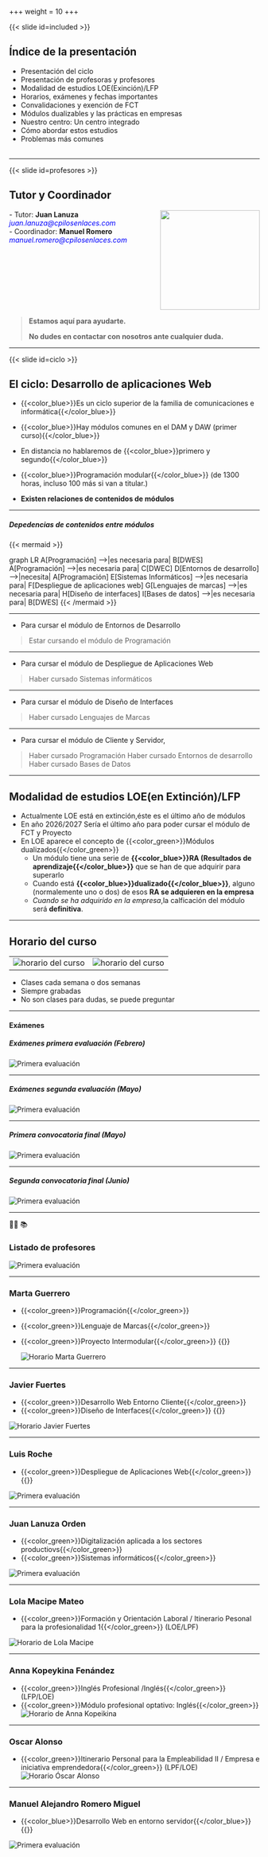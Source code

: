 +++
weight = 10
+++

{{< slide id=included >}}

## Índice de la presentación

- Presentación del ciclo
- Presentación de profesoras y profesores
- Modalidad de estudios LOE(Exinción)/LFP
- Horarios, exámenes y fechas importantes
- Convalidaciones y exención de FCT
- Módulos dualizables y las prácticas en empresas
- Nuestro centro: Un centro integrado
- Cómo abordar estos estudios
- Problemas más comunes
  <br>
  <br>

---
{{< slide id=profesores >}}

## Tutor y Coordinador

<span style="display: flex; justify-content: space-between; align-items: flex-start;">
  <div>
    - Tutor: <strong>Juan Lanuza</strong>
    <br />
    <span style="color: blue; font-style: italic;">juan.lanuza@cpilosenlaces.com</span>
    <br />
    - Coordinador: <strong>Manuel Romero</strong>
    <br />
    <span style="color: blue; font-style: italic;">manuel.romero@cpilosenlaces.com</span>
  </div>
  <div>
    <img src="images/tutoria_coordinacion.jpg" height="200px">
  </div>
</span>

> **Estamos aquí para ayudarte.**
>
> **No dudes en contactar con nosotros ante cualquier duda.**

---
{{< slide id=ciclo >}}

## El ciclo: Desarrollo de aplicaciones Web

- {{<color_blue>}}Es un ciclo superior de la familia de comunicaciones e informática{{</color_blue>}}

- {{<color_blue>}}Hay módulos comunes en el DAM y DAW (primer curso){{</color_blue>}}
- En distancia no hablaremos de {{<color_blue>}}primero y segundo{{</color_blue>}}
- {{<color_blue>}}Programación modular{{</color_blue>}} (de 1300 horas, incluso 100 más si van a titular.)
- **Existen relaciones de contenidos de módulos**

---

##### Depedencias de contenidos entre módulos

<section>

{{< mermaid >}}

graph LR
A[Programación] -->|es necesaria para| B[DWES]
A[Programación] -->|es necesaria para| C[DWEC]
D[Entornos de desarrollo] -->|necesita| A[Programación]
E[Sistemas Informáticos] -->|es necesaria para| F[Despliegue de aplicaciones web]
G[Lenguajes de marcas] -->|es necesaria para| H[Diseño de interfaces]
I[Bases de datos] -->|es necesaria para| B[DWES]
{{< /mermaid >}}

---

* Para cursar el módulo de Entornos de Desarrollo

> Estar cursando el módulo de Programación
---

* Para cursar el módulo de Despliegue de Aplicaciones Web

> Haber cursado Sistemas informáticos
 ---

* Para cursar el módulo de Diseño de Interfaces

> Haber cursado Lenguajes de Marcas
----

* Para cursar el módulo de Cliente y Servidor,

> Haber cursado Programación
> Haber cursado Entornos de desarrollo
> Haber cursado Bases de Datos

</section>

---
## Modalidad de estudios LOE(en Extinción)/LFP
* Actualmente LOE está en extinción,éste es el último año de módulos
* En año 2026/2027 Sería el último año para poder cursar el módulo de FCT y Proyecto
* En LOE aparece el concepto de {{<color_green>}}Módulos dualizados{{</color_green>}}
  * Un módulo tiene una serie de **{{<color_blue>}}RA (Resultados de aprendizaje{{</color_blue>}}** que se han de que adquirir para superarlo 
  * Cuando está **{{<color_blue>}}dualizado{{</color_blue>}}**, alguno (normalemente uno o dos) de esos **RA se adquieren en la empresa**
  * *Cuando se ha adquirido en la empresa*,la calficación del módulo será **definitiva**.


---

## Horario del curso

<table>
<tr>
<td>
<img src="images/horario_LFP.png"  alt="horario del curso"/>
</td>
<td>
<img src="images/horario_LOE.png"  alt="horario del curso"/>
</td>
</tr>
</table>

* Clases cada semana o dos semanas
* Siempre grabadas
* No son clases para dudas, se puede preguntar

---

#### Exámenes

<section>

##### Exámenes primera evaluación (Febrero)

<img src="images/primera_evaluacion.png"  alt="Primera evaluación "/>

---

##### Exámenes segunda evaluación (Mayo)

<img src="images/segunda_evaluacion.png"  alt="Primera evaluación "/>

---

##### Primera convocatoria final (Mayo)

<img src="images/primera_convocatoria.png"  alt="Primera evaluación "/>

---

##### Segunda convocatoria final (Junio)

<img src="images/segunda_convocatoria.png"  alt="Primera evaluación "/>

</section>

--- 
:teacher: :books:
 <section>

### Listado de profesores

<img src="images/profesores.png"  alt="Primera evaluación "/>

---

### Marta Guerrero

* {{<color_green>}}Programación{{</color_green>}} 
* {{<color_green>}}Lenguaje de Marcas{{</color_green>}}
* {{<color_green>}}Proyecto Intermodular{{</color_green>}}
 {{<line>}}
 
  <img src="images/marta_guerrero.png"  alt="Horario Marta Guerrero"/>

---

### Javier  Fuertes

* {{<color_green>}}Desarrollo Web Entorno Cliente{{</color_green>}}
* {{<color_green>}}Diseño de Interfaces{{</color_green>}}
  {{<line>}}
 
<img src="images/javier_fuertes.png"  alt="Horario Javier Fuertes"/>

---

### Luis Roche

* {{<color_green>}}Despliegue de Aplicaciones Web{{</color_green>}}
{{<line>}}
 
<img src="images/luis_roche.png"  alt="Primera evaluación "/>


---

### Juan Lanuza Orden

* {{<color_green>}}Digitalización aplicada a los sectores productiovs{{</color_green>}}
* {{<color_green>}}Sistemas informáticos{{</color_green>}}

 <img src="images/juan_lanuza.png"  alt="Primera evaluación "/>

  
---

### Lola Macipe Mateo

* {{<color_green>}}Formación y Orientación Laboral / Itinerario Pesonal para la profesionalidad 1{{</color_green>}} (LOE/LPF)

<img src="images/lola_macipe.png"  alt="Horario de Lola Macipe"/>

---

### Anna Kopeykina Fenández

* {{<color_green>}}Inglés Profesional /Inglés{{</color_green>}} (LFP/LOE)
* {{<color_green>}}Módulo profesional optativo: Inglés{{</color_green>}}
  <br />
  <img src="images/anna_kopeykina.png"  alt="Horario de Anna Kopeikina"/>

---

### Oscar Alonso

* {{<color_green>}}Itinerario Personal para la Empleabilidad II / Empresa e iniciativa emprendedora{{</color_green>}} (LPF/LOE)
  <img src="images/oscar_alonso.png"  alt="Horario Óscar  Alonso "/>

---

### Manuel Alejandro Romero Miguel

* {{<color_blue>}}Desarrollo Web en entorno servidor{{</color_blue>}}
{{<line>}}
 
 <img src="images/manuel.png"  alt="Primera evaluación "/>

</section>